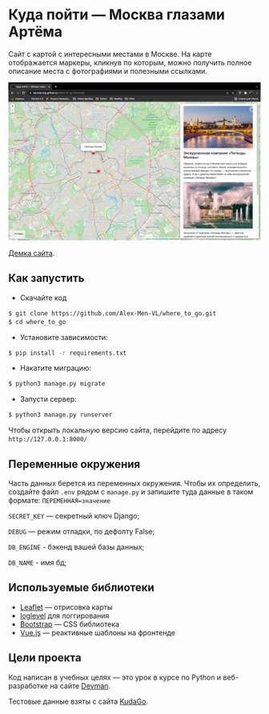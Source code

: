 # Куда пойти — Москва глазами Артёма

Сайт с картой с интересными местами в Москве. На карте отображается маркеры, кликнув
по которым, можно получить полное описание места с фотографиями и полезными ссылками.

![Демка сайта](.gitbook/assets/ste.png)

[Демка сайта](http://almen.pythonanywhere.com/).

## Как запустить

- Скачайте код
```bash
$ git clone https://github.com/Alex-Men-VL/where_to_go.git
$ cd where_to_go
```
- Установите зависимости:
```bash
$ pip install -r requirements.txt
```
- Накатите миграцию:
```bash
$ python3 manage.py migrate
```
- Запусти сервер:
```bash
$ python3 manage.py runserver
```

Чтобы открыть локальную версию сайта, перейдите по адресу `http://127.0.0.1:8000/`

## Переменные окружения

Часть данных берется из переменных окружения. Чтобы их определить, создайте файл 
`.env` рядом с `manage.py` и запишите туда данные в таком формате: 
`ПЕРЕМЕННАЯ=значение`

`SECRET_KEY` — секретный ключ Django;

`DEBUG` — режим отладки, по дефолту False;

`DB_ENGINE` - бэкенд вашей базы данных;

`DB_NAME` - имя бд;

## Используемые библиотеки

* [Leaflet](https://leafletjs.com/) — отрисовка карты
* [loglevel](https://www.npmjs.com/package/loglevel) для логгирования
* [Bootstrap](https://getbootstrap.com/) — CSS библиотека
* [Vue.js](https://ru.vuejs.org/) — реактивные шаблоны на фронтенде

## Цели проекта

Код написан в учебных целях — это урок в курсе по Python и веб-разработке на сайте [Devman](https://dvmn.org).

Тестовые данные взяты с сайта [KudaGo](https://kudago.com).

